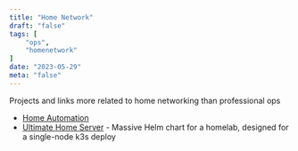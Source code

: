 ```yaml
---
title: "Home Network"
draft: "false"
tags: [
    "ops",
    "homenetwork"
]
date: "2023-05-29"
meta: "false"
---
```


Projects and links more related to home networking than professional ops

- [Home Automation](/info/homeautomation)
- [Ultimate Home Server](https://github.com/TechSquidTV/UltimateHomeServer) - Massive Helm chart for a homelab, designed for a single-node k3s deploy